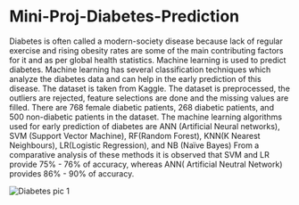 # Mini-Proj-Diabetes-Prediction

Diabetes is often called a modern-society disease because lack of regular exercise
and rising obesity rates are some of the main contributing factors for it and as per
global health statistics. Machine learning is used to predict diabetes. Machine learning
has several classification techniques which analyze the diabetes data and can help in
the early prediction of this disease. The dataset is taken from Kaggle. The dataset is
preprocessed, the outliers are rejected, feature selections are done and the missing
values are filled. There are 768 female diabetic patients, 268 diabetic patients, and
500 non-diabetic patients in the dataset. The machine learning algorithms used for
early prediction of diabetes are ANN (Artificial Neural networks), SVM (Support Vector
Machine), RF(Random Forest), KNN(K Nearest Neighbours), LR(Logistic Regression),
and NB (Naïve Bayes) From a comparative analysis of these methods it is observed
that SVM and LR provide 75% - 76% of accuracy, whereas ANN( Artificial Neutral
Network) provides 86% - 90% of accuracy.


![Diabetes pic 1](https://github.com/Sashisaravan/Mini-Proj-Diabetes-Prediction/assets/72851217/52b83dab-6316-4546-872f-114af032d957)
